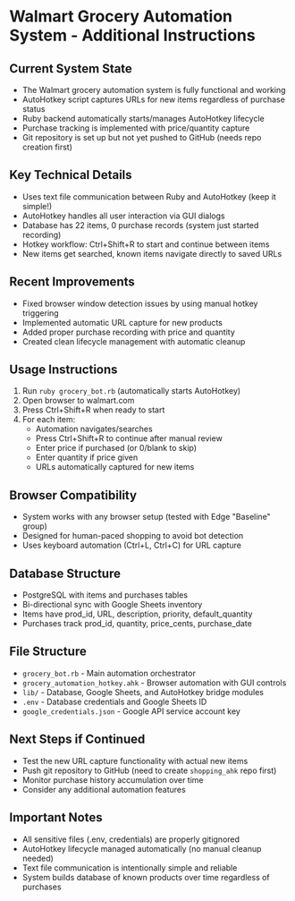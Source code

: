# Walmart Grocery Automation System - Additional Instructions

## Current System State
- The Walmart grocery automation system is fully functional and working
- AutoHotkey script captures URLs for new items regardless of purchase status
- Ruby backend automatically starts/manages AutoHotkey lifecycle 
- Purchase tracking is implemented with price/quantity capture
- Git repository is set up but not yet pushed to GitHub (needs repo creation first)

## Key Technical Details
- Uses text file communication between Ruby and AutoHotkey (keep it simple!)
- AutoHotkey handles all user interaction via GUI dialogs
- Database has 22 items, 0 purchase records (system just started recording)
- Hotkey workflow: Ctrl+Shift+R to start and continue between items
- New items get searched, known items navigate directly to saved URLs

## Recent Improvements
- Fixed browser window detection issues by using manual hotkey triggering
- Implemented automatic URL capture for new products
- Added proper purchase recording with price and quantity
- Created clean lifecycle management with automatic cleanup

## Usage Instructions
1. Run `ruby grocery_bot.rb` (automatically starts AutoHotkey)
2. Open browser to walmart.com
3. Press Ctrl+Shift+R when ready to start
4. For each item:
   - Automation navigates/searches
   - Press Ctrl+Shift+R to continue after manual review
   - Enter price if purchased (or 0/blank to skip)
   - Enter quantity if price given
   - URLs automatically captured for new items

## Browser Compatibility
- System works with any browser setup (tested with Edge "Baseline" group)
- Designed for human-paced shopping to avoid bot detection
- Uses keyboard automation (Ctrl+L, Ctrl+C) for URL capture

## Database Structure
- PostgreSQL with items and purchases tables
- Bi-directional sync with Google Sheets inventory
- Items have prod_id, URL, description, priority, default_quantity
- Purchases track prod_id, quantity, price_cents, purchase_date

## File Structure
- `grocery_bot.rb` - Main automation orchestrator
- `grocery_automation_hotkey.ahk` - Browser automation with GUI controls  
- `lib/` - Database, Google Sheets, and AutoHotkey bridge modules
- `.env` - Database credentials and Google Sheets ID
- `google_credentials.json` - Google API service account key

## Next Steps if Continued
- Test the new URL capture functionality with actual new items
- Push git repository to GitHub (need to create `shopping_ahk` repo first)
- Monitor purchase history accumulation over time
- Consider any additional automation features

## Important Notes
- All sensitive files (.env, credentials) are properly gitignored
- AutoHotkey lifecycle managed automatically (no manual cleanup needed)
- Text file communication is intentionally simple and reliable
- System builds database of known products over time regardless of purchases